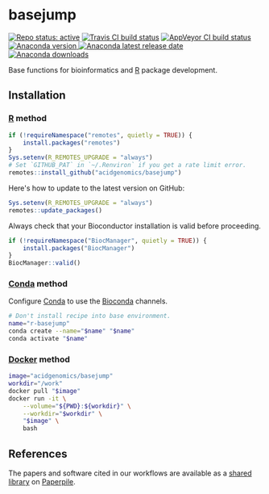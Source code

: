 # basejump

[![Repo status: active](https://www.repostatus.org/badges/latest/active.svg)](https://www.repostatus.org/#active)
[![Travis CI build status](https://travis-ci.com/acidgenomics/basejump.svg?branch=master)](https://travis-ci.com/acidgenomics/basejump)
[![AppVeyor CI build status](https://ci.appveyor.com/api/projects/status/007vq15089ukn6ej/branch/master?svg=true)](https://ci.appveyor.com/project/mjsteinbaugh/basejump/branch/master)
[![Anaconda version](https://anaconda.org/bioconda/r-basejump/badges/version.svg) ![Anaconda latest release date](https://anaconda.org/bioconda/r-basejump/badges/latest_release_date.svg) ![Anaconda downloads](https://anaconda.org/bioconda/r-basejump/badges/downloads.svg)](https://anaconda.org/bioconda/r-basejump)

Base functions for bioinformatics and [R][] package development.

## Installation

### [R][] method

```r
if (!requireNamespace("remotes", quietly = TRUE)) {
    install.packages("remotes")
}
Sys.setenv(R_REMOTES_UPGRADE = "always")
# Set `GITHUB_PAT` in `~/.Renviron` if you get a rate limit error.
remotes::install_github("acidgenomics/basejump")
```

Here's how to update to the latest version on GitHub:

```r
Sys.setenv(R_REMOTES_UPGRADE = "always")
remotes::update_packages()
```

Always check that your Bioconductor installation is valid before proceeding.

```r
if (!requireNamespace("BiocManager", quietly = TRUE)) {
    install.packages("BiocManager")
}
BiocManager::valid()
```

### [Conda][] method

Configure [Conda][] to use the [Bioconda][] channels.

```sh
# Don't install recipe into base environment.
name="r-basejump"
conda create --name="$name" "$name"
conda activate "$name"
```

### [Docker][] method

```sh
image="acidgenomics/basejump"
workdir="/work"
docker pull "$image"
docker run -it \
    --volume="${PWD}:${workdir}" \
    --workdir="$workdir" \
    "$image" \
    bash
```

## References

The papers and software cited in our workflows are available as a [shared library](https://paperpile.com/shared/agxufd) on [Paperpile][].

[biocmanager]: https://cran.r-project.org/package=BiocManager
[bioconda]: https://bioconda.github.io/
[bioconductor]: https://bioconductor.org/
[conda]: https://conda.io/
[docker]: https://www.docker.com/
[paperpile]: https://paperpile.com/
[r]: https://www.r-project.org/
